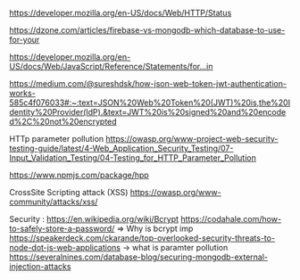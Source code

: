 https://developer.mozilla.org/en-US/docs/Web/HTTP/Status

https://dzone.com/articles/firebase-vs-mongodb-which-database-to-use-for-your

https://developer.mozilla.org/en-US/docs/Web/JavaScript/Reference/Statements/for...in

https://medium.com/@sureshdsk/how-json-web-token-jwt-authentication-works-585c4f076033#:~:text=JSON%20Web%20Token%20(JWT)%20is,the%20Identity%20Provider(IdP).&text=JWT%20is%20signed%20and%20encoded%2C%20not%20encrypted

HTTp parameter pollution
https://owasp.org/www-project-web-security-testing-guide/latest/4-Web_Application_Security_Testing/07-Input_Validation_Testing/04-Testing_for_HTTP_Parameter_Pollution

https://www.npmjs.com/package/hpp

CrossSite Scripting attack (XSS)
https://owasp.org/www-community/attacks/xss/

Security :
https://en.wikipedia.org/wiki/Bcrypt
https://codahale.com/how-to-safely-store-a-password/ => Why is bcrypt imp
https://speakerdeck.com/ckarande/top-overlooked-security-threats-to-node-dot-js-web-applications -> what is paramter pollution
https://severalnines.com/database-blog/securing-mongodb-external-injection-attacks